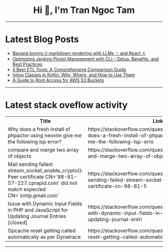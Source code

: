 <h1 align="center">Hi 👋, I'm Tran Ngoc Tam</h1>

---

# Latest Blog Posts 
<!-- BLOG-POST-LIST:START -->
- [Beyond boring 🙄 markdown rendering with LLMs ✨ and React ⚛️](https://dev.to/fibonacid/beyond-boring-markdown-rendering-with-llms-and-react-2gb3)
- [Optimizing Jenkins Plugin Management with CLI – Setup, Benefits, and Best Practices](https://dev.to/favxlaw/optimizing-jenkins-plugin-management-with-cli-setup-benefits-and-best-practices-3ej0)
- [5 Best ETL Tools: A Comprehensive Comparison Guide](https://dev.to/techsourabh/5-best-etl-tools-a-comprehensive-comparison-guide-534b)
- [Inline Classes in Kotlin: Why, Where, and How to Use Them](https://dev.to/1noshishi/inline-classes-in-kotlin-why-where-and-how-to-use-them-1cg8)
- [A Guide to Root Access for AWS S3 Buckets](https://dev.to/taiwo_opeoluwa_c6c1a34b00/a-guide-to-root-access-for-aws-s3-buckets-pf1)
<!-- BLOG-POST-LIST:END -->

---

# Latest stack oveflow activity
<table>
  <tr><th>Title</th><th>Link</th></tr>
  <!-- STACKOVERFLOW:START --><tr><td>Why does a fresh install of phpactor using neovim give me the following lsp error?</td><td>https://stackoverflow.com/questions/79132702/why-does-a-fresh-install-of-phpactor-using-neovim-give-me-the-following-lsp-erro</td></tr><tr><td>compare and merge two array of objects</td><td>https://stackoverflow.com/questions/79132589/compare-and-merge-two-array-of-objects</td></tr><tr><td>Mail sending failed: stream_socket_enable_crypto&lpar;&rpar;: Peer certificate CN=`98-81-57-227.cprapid.com&#39; did not match expected CN=`smtp.gmail.com&#39;</td><td>https://stackoverflow.com/questions/79132360/mail-sending-failed-stream-socket-enable-crypto-peer-certificate-cn-98-81-5</td></tr><tr><td>Issue with Dynamic Input Fields in PHP and JavaScript for Updating Journal Entries [closed]</td><td>https://stackoverflow.com/questions/79132350/issue-with-dynamic-input-fields-in-php-and-javascript-for-updating-journal-entri</td></tr><tr><td>Opcache reset getting called automatically as per Dynatrace</td><td>https://stackoverflow.com/questions/79131959/opcache-reset-getting-called-automatically-as-per-dynatrace</td></tr><!-- STACKOVERFLOW:END -->
</table>

---


